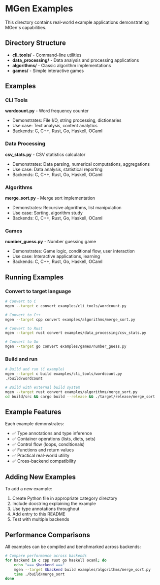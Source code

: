 # MGen Examples

This directory contains real-world example applications demonstrating MGen's capabilities.

## Directory Structure

- **cli_tools/** - Command-line utilities
- **data_processing/** - Data analysis and processing applications  
- **algorithms/** - Classic algorithm implementations
- **games/** - Simple interactive games

## Examples

### CLI Tools

**wordcount.py** - Word frequency counter

- Demonstrates: File I/O, string processing, dictionaries
- Use case: Text analysis, content analytics
- Backends: C, C++, Rust, Go, Haskell, OCaml

### Data Processing

**csv_stats.py** - CSV statistics calculator

- Demonstrates: Data parsing, numerical computations, aggregations
- Use case: Data analysis, statistical reporting
- Backends: C, C++, Rust, Go, Haskell, OCaml

### Algorithms

**merge_sort.py** - Merge sort implementation

- Demonstrates: Recursive algorithms, list manipulation
- Use case: Sorting, algorithm study
- Backends: C, C++, Rust, Go, Haskell, OCaml

### Games

**number_guess.py** - Number guessing game

- Demonstrates: Game logic, conditional flow, user interaction
- Use case: Interactive applications, learning
- Backends: C, C++, Rust, Go, Haskell, OCaml

## Running Examples

### Convert to target language

```bash
# Convert to C
mgen --target c convert examples/cli_tools/wordcount.py

# Convert to C++  
mgen --target cpp convert examples/algorithms/merge_sort.py

# Convert to Rust
mgen --target rust convert examples/data_processing/csv_stats.py

# Convert to Go
mgen --target go convert examples/games/number_guess.py
```

### Build and run

```bash
# Build and run (C example)
mgen --target c build examples/cli_tools/wordcount.py
./build/wordcount

# Build with external build system
mgen --target rust convert examples/algorithms/merge_sort.py
cd build/src && cargo build --release && ./target/release/merge_sort
```

## Example Features

Each example demonstrates:

- ✅ Type annotations and type inference
- ✅ Container operations (lists, dicts, sets)
- ✅ Control flow (loops, conditionals)
- ✅ Functions and return values
- ✅ Practical real-world utility
- ✅ Cross-backend compatibility

## Adding New Examples

To add a new example:

1. Create Python file in appropriate category directory
2. Include docstring explaining the example
3. Use type annotations throughout
4. Add entry to this README
5. Test with multiple backends

## Performance Comparisons

All examples can be compiled and benchmarked across backends:

```bash
# Compare performance across backends
for backend in c cpp rust go haskell ocaml; do
    echo "=== $backend ==="
    mgen --target $backend build examples/algorithms/merge_sort.py
    time ./build/merge_sort
done
```
